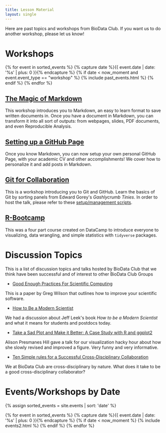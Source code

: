 ```yaml
---
title: Lesson Material
layout: single
---
```


Here are past topics and workshops from BioData Club. If you want us to do another workshop, please let us know!

# Workshops

{% for event in sorted_events %}
    {% capture date %}{{ event.date | date: '%s' | plus: 0 }}{% endcapture %}
     {% if date < now_moment and event.event_type == "workshop" %}
      {% include past_events.html %}
      {% endif %}
{% endfor %}

## [ The Magic of Markdown](https://github.com/laderast/magic-of-markdown)

This workshop introduces you to Markdown, an easy to learn format to save written documents in. Once you have a document in Markdown, you can transform it into all sort of outputs: from webpages, slides, PDF documents, and even Reproducible Analysis. 

## [ Setting up a GitHub Page](https://github.com/BioData-Club/githubPagesTutorial)

Once you know Markdown, you can now setup your own personal GitHub Page, with your academic CV and other accomplishments! We cover how to personalize it and add posts in Markdown. 

## [ Git for Collaboration](https://github.com/probinso/introduction-git)

This is a workshop introducing you to Git and GitHub. Learn the basics of Git by sorting panels from Edward Gorey's *Gashlycrumb Tinies*. In order to host the talk, please refer to these [setup/management scripts](https://github.com/probinso/ABC).

## [R-Bootcamp](https://r-bootcamp.netlify.com)

This was a four part course created on DataCamp to introduce everyone to visualizing, data wrangling, and simple statistics with `tidyverse` packages.

# Discussion Topics

This is a list of discussion topics and talks hosted by BioData Club that we think have been successful and of interest to other BioData Club Groups

+ [Good Enough Practices For Scientific Computing](http://journals.plos.org/ploscompbiol/article?id=10.1371/journal.pcbi.1005510) 
  
This is a paper by Greg Wilson that outlines how to improve your scientific software.

+ [How to Be a Modern Scientist](https://www.scribd.com/document/325829082/Modern-Scientist) 

We had a discussion about Jeff Leek's book *How to be a Modern Scientist* and what it means for students and postdocs today. 

+ [Take a Sad Plot and Make it Better: A Case Study with R and ggplot2](https://apreshill.github.io/ohsu-biodatavis/slides.html) 
  
Alison Presmanes Hill gave a talk for our visualization hacky hour about how she slowly revised and improved a figure. Very funny and very informative.

+ [Ten Simple rules for a Successful Cross-Disciplinary Collaboration](http://journals.plos.org/ploscompbiol/article?id=10.1371/journal.pcbi.1004214)

We at BioData Club are cross-disciplinary by nature. What does it take to be a good cross-disciplinary collaborator?

# Events/Workshops by Date

<div>
{% assign sorted_events = site.events | sort: 'date' %}

{% for event in sorted_events %} 
    {% capture date %}{{ event.date | date: '%s' | plus: 0 }}{% endcapture %} 
     {% if date < now_moment %}
      {% include events2.html %}
      {% endif %}
{% endfor %}
